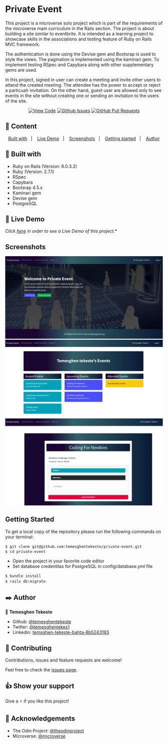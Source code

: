 # Private Event

This project is a microverse solo project which is part of the requirements of the microverse main curriculum in the Rails section. The project is about building a site similar to eventbrite. It is intended as a learning project to showcase skills in the associations and testing feature of Ruby on Rails MVC framework. 

The authentication is done using the Devise gem and Bootsrap is used to style the views. The pagination is implemented using the kaminari gem. To implement testing RSpec and Capybara along with other supplementary gems are used.

In this project, signed in user can create a meeting and invite other users to attend the created meeting. The attendee has the power to accept or reject a particualr invitation. On the other hand, guest user are allowed only to see events in the site without creating one or sending an invitation to the users of the site. 

      

<div align="center">

[![View Code](https://img.shields.io/badge/View%20-Code-green)](https://github.com/temesghentekeste/private-event/tree/feature/private-event-logic)
[![Github Issues](https://img.shields.io/badge/GitHub-Issues-orange)](https://github.com/temesghentekeste/private-event/issues)
[![GitHub Pull Requests](https://img.shields.io/badge/GitHub-Pull%20Requests-blue)](https://github.com/temesghentekeste/private-event/pulls)

</div>

## 📝 Content

<p align="center">
<a href="#with">Built with</a>&nbsp;&nbsp;&nbsp;|&nbsp;&nbsp;&nbsp;
<a href="#live">Live Demo</a>&nbsp;&nbsp;&nbsp;|&nbsp;&nbsp;&nbsp;
<a href="#sc">Screenshots</a>&nbsp;&nbsp;&nbsp;|&nbsp;&nbsp;&nbsp;
<a href="#gs">Getting started</a>&nbsp;&nbsp;&nbsp;|&nbsp;&nbsp;&nbsp;
<a href="#author">Author</a>
</p>

## 🔧 Built with<a name = "with"></a>

- Ruby on Rails (Version: 6.0.3.2)
- Ruby (Version: 2.7.1)
- RSpec
- Capybara
- Bootsrap 4.5.x
- Kaminari gem
- Devise gem
- PostgreSQL

## 🔴 Live Demo <a name = "live"></a>
*Click [here](https://private-events-temesghen.herokuapp.com) in order to see a Live Demo of this project.**


## Screenshots <a name = "sc"></a>

![screenshot](./app/assets/images/home_page_desktop.png)
![screenshot](./app/assets/images/members_view.png)
![screenshot](./app/assets/images/invitees_attendees.png)


## Getting Started <a name = "gs"></a>

To get a local copy of the repository please run the following commands on your terminal:

```
$ git clone git@github.com:temesghentekeste/private-event.git
$ cd private-event
```
- Open the project in your favorite code editor
- Set database credentilas for PostgreSQL in config/database.yml file
~~~bash
$ bundle install
$ rails db:migrate  
~~~


## ✒️  Author <a name = "author"></a>

👤 **Temesghen Tekeste**

- Github: [@temesghentekeste](https://github.com/temesghentekeste)
- Twitter: [@temesghentekes1](https://twitter.com/temesghentekes1)
- Linkedin: [temsghen-tekeste-bahta-8b5243193](https://www.linkedin.com/in/temesghentekeste/)


## 🤝 Contributing

Contributions, issues and feature requests are welcome!

Feel free to check the [issues page](https://github.com/temesghentekeste/private-event/issues).


## 👍 Show your support

Give a ⭐️ if you like this project!

## :clap: Acknowledgements

- The Odin Project: [@theodinproject](https://www.theodinproject.com/)
- Microverse: [@microverse](https://www.microverse.org/)
